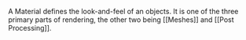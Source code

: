 A Material defines the look-and-feel of an objects.
It is one of the three primary parts of rendering, the other two being [[Meshes]] and [[Post Processing]].
